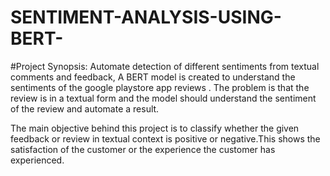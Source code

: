 # SENTIMENT-ANALYSIS-USING-BERT-


#Project Synopsis: 
Automate detection of different sentiments from textual comments and feedback, A BERT model is created to understand the sentiments of the google playstore app reviews . The problem is that the review is in a textual form and the model should understand the sentiment of the review and automate a result.

The main objective behind this project is to classify whether the given feedback or review in textual context is positive or negative.This shows the satisfaction of the customer or the experience the customer has experienced.

